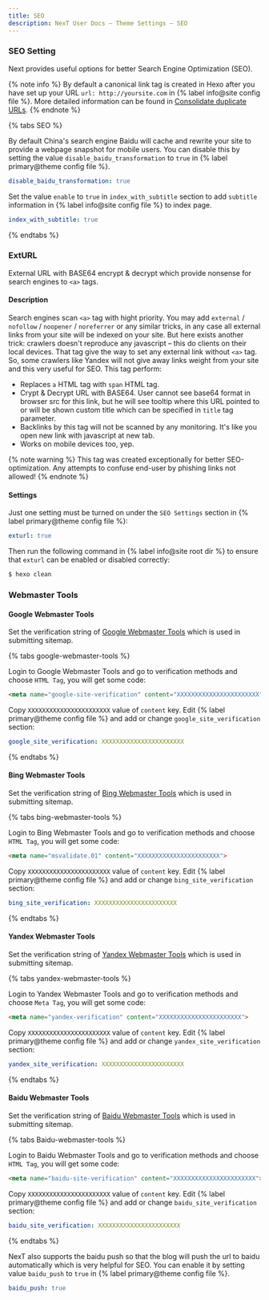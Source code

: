 ```yaml
---
title: SEO
description: NexT User Docs – Theme Settings – SEO
---
```


### SEO Setting

Next provides useful options for better Search Engine Optimization (SEO).

{% note info %}
By default a canonical link tag is created in Hexo after you have set up your URL `url: http://yoursite.com` in {% label info@site config file %}. More detailed information can be found in [Consolidate duplicate URLs](https://support.google.com/webmasters/answer/139066).
{% endnote %}

{% tabs SEO %}
<!-- tab <code>disable_baidu_transformation</code> -->
By default China's search engine Baidu will cache and rewrite your site to provide a webpage snapshot for mobile users. You can disable this by setting the value `disable_baidu_transformation` to `true` in {% label primary@theme config file %}.

```yml next/_config.yml
disable_baidu_transformation: true
```
<!-- endtab -->

<!-- tab <code>index_with_subtitle</code> -->
Set the value `enable` to `true` in `index_with_subtitle` section to add `subtitle` information in {% label info@site config file %} to index page.

```yml next/_config.yml
index_with_subtitle: true
```
<!-- endtab -->

{% endtabs %}

### ExtURL

External URL with BASE64 encrypt & decrypt which provide nonsense for search engines to `<a>` tags.

#### Description

Search engines scan `<a>` tag with hight priority. You may add `external` / `nofollow` / `noopener` / `noreferrer` or any similar tricks, in any case all external links from your site will be indexed on your site. But here exists another trick: crawlers doesn't reproduce any javascript – this do clients on their local devices.
That tag give the way to set any external link without `<a>` tag. So, some crawlers like Yandex will not give away links weight from your site and this very useful for SEO. This tag perform:

* Replaces `a` HTML tag with `span` HTML tag.
* Crypt & Decrypt URL with BASE64. User cannot see base64 format in browser src for this link, but he will see tooltip where this URL pointed to or will be shown custom title which can be specified in `title` tag parameter.
* Backlinks by this tag will not be scanned by any monitoring. It's like you open new link with javascript at new tab.
* Works on mobile devices too, yep.

{% note warning %}
This tag was created exceptionally for better SEO-optimization. Any attempts to confuse end-user by phishing links not allowed!
{% endnote %}

#### Settings

Just one setting must be turned on under the `SEO Settings` section in {% label primary@theme config file %}:

```yml next/_config.yml
exturl: true
```

Then run the following command in {% label info@site root dir %} to ensure that `exturl` can be enabled or disabled correctly:
```bash
$ hexo clean
```

### Webmaster Tools

#### Google Webmaster Tools

Set the verification string of [Google Webmaster Tools](https://www.google.com/webmasters/tools) which is used in submitting sitemap.

{% tabs google-webmaster-tools %}
<!-- tab Get Verification Code → -->
Login to Google Webmaster Tools and go to verification methods and choose `HTML Tag`, you will get some code:
```html
<meta name="google-site-verification" content="XXXXXXXXXXXXXXXXXXXXXXX">
```
<!-- endtab -->

<!-- tab NexT Config -->
Copy `XXXXXXXXXXXXXXXXXXXXXXX` value of `content` key.
Edit {% label primary@theme config file %} and add or change `google_site_verification` section:
```yml next/_config.yml
google_site_verification: XXXXXXXXXXXXXXXXXXXXXXX
```
<!-- endtab -->
{% endtabs %}

#### Bing Webmaster Tools

Set the verification string of [Bing Webmaster Tools](https://www.bing.com/webmaster/) which is used in submitting sitemap.

{% tabs bing-webmaster-tools %}
<!-- tab Get Verification Code → -->
Login to Bing Webmaster Tools and go to verification methods and choose `HTML Tag`, you will get some code:
```html
<meta name="msvalidate.01" content="XXXXXXXXXXXXXXXXXXXXXXX">
```
<!-- endtab -->

<!-- tab NexT Config -->
Copy `XXXXXXXXXXXXXXXXXXXXXXX` value of `content` key.
Edit {% label primary@theme config file %} and add or change `bing_site_verification` section:
```yml next/_config.yml
bing_site_verification: XXXXXXXXXXXXXXXXXXXXXXX
```
<!-- endtab -->
{% endtabs %}

#### Yandex Webmaster Tools

Set the verification string of [Yandex Webmaster Tools](https://webmaster.yandex.ru/) which is used in submitting sitemap.

{% tabs yandex-webmaster-tools %}
<!-- tab Get Verification Code → -->
Login to Yandex Webmaster Tools and go to verification methods and choose `Meta Tag`, you will get some code:
```html
<meta name="yandex-verification" content="XXXXXXXXXXXXXXXXXXXXXXX">
```
<!-- endtab -->

<!-- tab NexT Config -->
Copy `XXXXXXXXXXXXXXXXXXXXXXX` value of `content` key.
Edit {% label primary@theme config file %} and add or change `yandex_site_verification` section:
```yml next/_config.yml
yandex_site_verification: XXXXXXXXXXXXXXXXXXXXXXX
```
<!-- endtab -->
{% endtabs %}

#### Baidu Webmaster Tools

Set the verification string of [Baidu Webmaster Tools](https://ziyuan.baidu.com/site/) which is used in submitting sitemap.

{% tabs Baidu-webmaster-tools %}
<!-- tab Get Verification Code → -->
Login to Baidu Webmaster Tools and go to verification methods and choose `HTML Tag`, you will get some code:
```html
<meta name="baidu-site-verification" content="XXXXXXXXXXXXXXXXXXXXXXX">
```
<!-- endtab -->

<!-- tab NexT Config -->
Copy `XXXXXXXXXXXXXXXXXXXXXXX` value of `content` key.
Edit {% label primary@theme config file %} and add or change `baidu_site_verification` section:
```yml next/_config.yml
baidu_site_verification: XXXXXXXXXXXXXXXXXXXXXXX
```
<!-- endtab -->
{% endtabs %}

NexT also supports the baidu push so that the blog will push the url to baidu automatically which is very helpful for SEO. You can enable it by setting value `baidu_push` to `true` in {% label primary@theme config file %}.

```yml next/_config.yml
baidu_push: true
```
